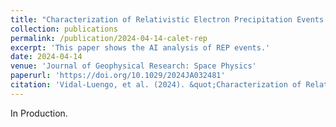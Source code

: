 ```yaml
---
title: "Characterization of Relativistic Electron Precipitation Events Observed by the CALET Experiment Using Self-Organizing-Maps"
collection: publications
permalink: /publication/2024-04-14-calet-rep
excerpt: 'This paper shows the AI analysis of REP events.'
date: 2024-04-14
venue: 'Journal of Geophysical Research: Space Physics'
paperurl: 'https://doi.org/10.1029/2024JA032481'
citation: 'Vidal-Luengo, et al. (2024). &quot;Characterization of Relativistic Electron Precipitation Events Observed by the CALET Experiment Using Self-Organizing-Maps&quot; <i>Journal of Geophysical Research: Space Physics</i>. *, *.'
---
```


In Production.
